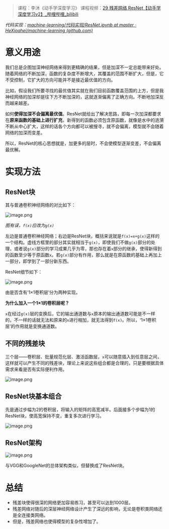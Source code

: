 > 课程：李沐《动手学深度学习》
> 课程视频：[29 残差网络 ResNet【动手学深度学习v2】_哔哩哔哩_bilibili](https://www.bilibili.com/video/BV1bV41177ap/?spm_id_from=333.1007.top_right_bar_window_history.content.click&vd_source=327f3e87e497fe83b3515199232efd15)

*代码实现：[machine-learning/代码实现/ResNet.ipynb at master · HeXioahei/machine-learning (github.com)](https://github.com/HeXioahei/machine-learning/blob/master/%E4%BB%A3%E7%A0%81%E5%AE%9E%E7%8E%B0/ResNet.ipynb)*

# 意义用途
我们总是企图加深神经网络来得到更精确的结果，但是加深不一定总能带来好处。随着网络的不断加深，函数的复杂度不断增大，其覆盖的范围不断扩大，但是，它不受控制，它扩大的方向可能并不是接近最优值的方向。

比如，假设我们所要寻找的最优值其实就在我们目前函数覆盖范围的上方，但是我神经网络的加深却是往下方不断加深的，这就逐渐偏离了正确方向。不断地加深反而越来越差。

如何**使得加深不会偏离最优值**。ResNet就给出了解决思路，即每一次加深都要求在**原来函数的基础上进行扩充**，新得到的函数必须包含原函数，就像是水中的涟漪不断从中心扩大，这样的话各个方向都可以被搜寻，就不会偏离，模型就不会随着网络的加深而变差。

所以，ResNet的核心思想就是，加更多的层时，不会使模型逐渐变差，不会偏离最优解。

# 实现方法

## ResNet块
其与普通卷积神经网络的对比如下：

![image.png](https://youki-1330066034.cos.ap-guangzhou.myqcloud.com/machine-learning/202410050935632.png)

*图有误，`f(x)`应改为`g(x)`*

左边是普通卷积神经网络；右边是ResNet块，概括来说就是`f(x)=x+g(x)`这样的一个结构。虚线方框里的部分其实就相当于`g(x)`，即使我们不做`g(x)`部分的处理，或者说`g(x)`部分的学习成果几乎为零，那也存在着`x`部分的继承，使得新得到的函数至少等于原函数`x`。若`g(x)`部分有作用，那么就是在原函数的基础上再加上一部分，即学到了一部分新东西。

ResNet细节如下：

![image.png](https://youki-1330066034.cos.ap-guangzhou.myqcloud.com/machine-learning/202410050953693.png)

由是否含有‘1×1卷积层’分为两种实现。

**为什么加入一个1×1的卷积层呢？**

`x`在经过`g(x)`层的变换后，它的输出通道数与`x`原本的输出通道数可能是不一样的，不一样的话就无法和原来的`x`进行相加，就无法得到`f(x)`。所以，‘1×1卷积层’的作用就是变换通道数。

## 不同的残差块

三个层——卷积层、批量规范化层、激活函数层，`x`可以随意插入到任意层之间，这样就可以产生不同的残差块，理论上来说这些组合都是合理的，只是要根据具体需求来看是否有实际便利作用。

![image.png](https://youki-1330066034.cos.ap-guangzhou.myqcloud.com/machine-learning/202410051022201.png)


## ResNet块基本组合

先是通过步幅为2的卷积层，将输入的矩阵的高宽减半。后面接多个步幅为1的ResNet块，使高宽保持不变，重复多次进行学习。

![image.png](https://youki-1330066034.cos.ap-guangzhou.myqcloud.com/machine-learning/202410052331149.png)

## ResNet架构

![image.png](https://youki-1330066034.cos.ap-guangzhou.myqcloud.com/machine-learning/202410052333668.png)

与VGG和GoogleNet的总体架构类似，但替换成了ResNet块。

# 总结
* 残差块使得很深的网络更加容易练习，甚至可以达到1000层。
* 残差网络对随后的深层神经网络设计产生了深远的影响，无论是卷积类网络还是全连接类网络。
* 但是，残差网络也使得模型的复杂性增加了。


